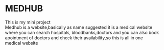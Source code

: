# MEDHUB
This is my mini project
<br>
Medhub is a website,basically as name suggested it is a medical website where you can search hospitals, bloodbanks,doctors and you can also book apointment of doctors and check their availability,so this is all in one medical website

